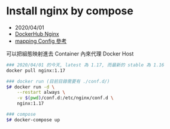 # Install nginx by compose

- 2020/04/01
- [DockerHub Nginx](https://hub.docker.com/_/nginx)
- [mapping Config 參考](https://github.com/go-gitea/gitea/issues/6883)

可以把組態映射進去 Container 內來代理 Docker Host

```bash
### 2020/04/01 的今天, latest 為 1.17, 而最新的 stable 為 1.16
docker pull nginx:1.17

### docker run (目前目錄需要有 ./conf.d/)
$# docker run -d \
    --restart always \
    -v $(pwd)/conf.d:/etc/nginx/conf.d \
    nginx:1.17

### compose
$# docker-compose up
```
